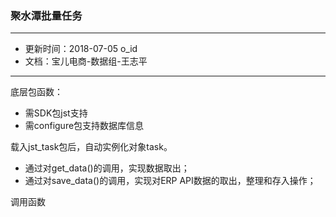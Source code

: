 ### 聚水潭批量任务

---
- 更新时间：2018-07-05 o_id
- 文档：宝儿电商-数据组-王志平
---

底层包函数：
- 需SDK包jst支持
- 需configure包支持数据库信息

载入jst_task包后，自动实例化对象task。
- 通过对get_data()的调用，实现数据取出；
- 通过对save_data()的调用，实现对ERP API数据的取出，整理和存入操作；

调用函数